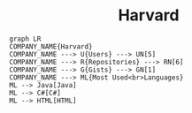 <h1 align="center">Harvard</h1>

```mermaid
graph LR
COMPANY_NAME{Harvard}
COMPANY_NAME ---> U{Users} ---> UN[5]
COMPANY_NAME ---> R{Repositories} ---> RN[6]
COMPANY_NAME ---> G{Gists} ---> GN[1]
COMPANY_NAME ---> ML{Most Used<br>Languages}
ML --> Java[Java]
ML --> C#[C#]
ML --> HTML[HTML]
```

